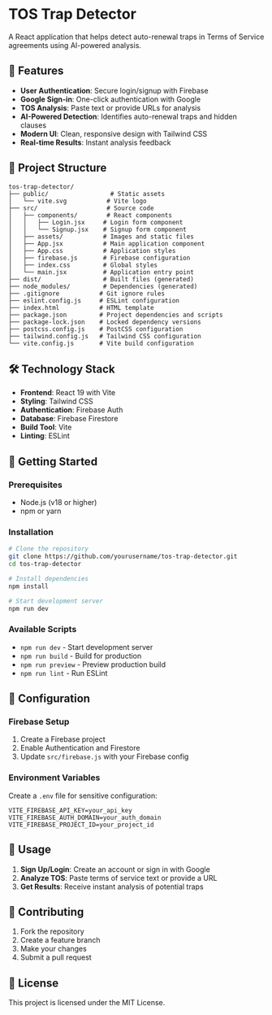 # TOS Trap Detector

A React application that helps detect auto-renewal traps in Terms of Service agreements using AI-powered analysis.

## 🚀 Features

- **User Authentication**: Secure login/signup with Firebase
- **Google Sign-in**: One-click authentication with Google
- **TOS Analysis**: Paste text or provide URLs for analysis
- **AI-Powered Detection**: Identifies auto-renewal traps and hidden clauses
- **Modern UI**: Clean, responsive design with Tailwind CSS
- **Real-time Results**: Instant analysis feedback

## 📁 Project Structure

```
tos-trap-detector/
├── public/                 # Static assets
│   └── vite.svg           # Vite logo
├── src/                   # Source code
│   ├── components/        # React components
│   │   ├── Login.jsx     # Login form component
│   │   └── Signup.jsx    # Signup form component
│   ├── assets/           # Images and static files
│   ├── App.jsx           # Main application component
│   ├── App.css           # Application styles
│   ├── firebase.js       # Firebase configuration
│   ├── index.css         # Global styles
│   └── main.jsx          # Application entry point
├── dist/                 # Built files (generated)
├── node_modules/         # Dependencies (generated)
├── .gitignore           # Git ignore rules
├── eslint.config.js     # ESLint configuration
├── index.html           # HTML template
├── package.json         # Project dependencies and scripts
├── package-lock.json    # Locked dependency versions
├── postcss.config.js    # PostCSS configuration
├── tailwind.config.js   # Tailwind CSS configuration
└── vite.config.js       # Vite build configuration
```

## 🛠️ Technology Stack

- **Frontend**: React 19 with Vite
- **Styling**: Tailwind CSS
- **Authentication**: Firebase Auth
- **Database**: Firebase Firestore
- **Build Tool**: Vite
- **Linting**: ESLint

## 🚀 Getting Started

### Prerequisites
- Node.js (v18 or higher)
- npm or yarn

### Installation
```bash
# Clone the repository
git clone https://github.com/yourusername/tos-trap-detector.git
cd tos-trap-detector

# Install dependencies
npm install

# Start development server
npm run dev
```

### Available Scripts
- `npm run dev` - Start development server
- `npm run build` - Build for production
- `npm run preview` - Preview production build
- `npm run lint` - Run ESLint

## 🔧 Configuration

### Firebase Setup
1. Create a Firebase project
2. Enable Authentication and Firestore
3. Update `src/firebase.js` with your Firebase config

### Environment Variables
Create a `.env` file for sensitive configuration:
```
VITE_FIREBASE_API_KEY=your_api_key
VITE_FIREBASE_AUTH_DOMAIN=your_auth_domain
VITE_FIREBASE_PROJECT_ID=your_project_id
```

## 📱 Usage

1. **Sign Up/Login**: Create an account or sign in with Google
2. **Analyze TOS**: Paste terms of service text or provide a URL
3. **Get Results**: Receive instant analysis of potential traps

## 🤝 Contributing

1. Fork the repository
2. Create a feature branch
3. Make your changes
4. Submit a pull request

## 📄 License

This project is licensed under the MIT License.
